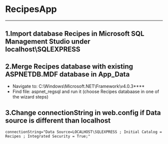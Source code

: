 # RecipesApp
-------------
1.Import database Recipes in Microsoft SQL Management Studio under localhost\SQLEXPRESS <br>
----------
2.Merge Recipes database with existing ASPNETDB.MDF database in App_Data <br>
---------
* Navigate to: C:\Windows\Microsoft.NET\Framework\v4.0.3**** <br>
* Find file: aspnet_regsql and run it (choose Recipes databaase in one of the wizard steps) <br>

3.Change connectionString in web.config if Data source is different than localhost <br>
--
``` 
connectionString="Data Source=LOCALHOST\SQLEXPRESS ; Initial Catalog = Recipes ; Integrated Security = True;"

```
 
